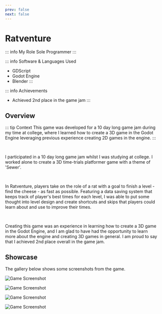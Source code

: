```yaml
---
prev: false
next: false
---
```


# Ratventure

::: info My Role
Sole Programmer
:::

::: info Software & Languages Used
- GDScript
- Godot Engine
- Blender
:::

::: info Achievements
- Achieved 2nd place in the game jam
:::

## Overview
::: tip Context
This game was developed for a 10 day long game jam during my time at college, where I learned how to create a 3D game in the Godot Engine leveraging previous experience creating 2D games in the engine.
:::

<br />

I participated in a 10 day long game jam whilst I was studying at college. I worked alone to create a 3D time-trials platformer game with a theme of 'Sewer'.

<br />

In Ratventure, players take on the role of a rat with a goal to finish a level - find the cheese - as fast as possible. Featuring a data saving system that keeps track of player's best times for each level, I was able to put some thought into level design and create shortcuts and skips that players could learn about and use to improve their times.

<br />

Creating this game was an experience in learning how to create a 3D game in the Godot Engine, and I am glad to have had the opportunity to learn more about the engine and creating 3D games in general. I am proud to say that I achieved 2nd place overall in the game jam.

## Showcase
The gallery below shows some screenshots from the game.

![Game Screenshot](https://img.itch.zone/aW1hZ2UvMjQ0OTcxOS8xNDU4NTg4Ni5wbmc=/original/xuO6vE.png)

![Game Screenshot](https://img.itch.zone/aW1hZ2UvMjQ0OTcxOS8xNDU4NTg4OS5wbmc=/original/8%2BABxe.png)

![Game Screenshot](https://img.itch.zone/aW1hZ2UvMjQ0OTcxOS8xNDU4NTg4Ny5wbmc=/original/DEmgVx.png)

![Game Screenshot](https://img.itch.zone/aW1hZ2UvMjQ0OTcxOS8xNDU4NTg4OC5wbmc=/original/3t%2FdWC.png)